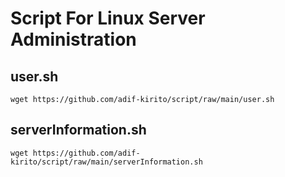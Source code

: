 <a name="readme-top"></a>
<!--
*** Author: adif-kirito
*** Date: 2/1/2024
-->

# Script For Linux Server Administration

<!-- ----------------------------------------------------- -->
## user.sh

```
wget https://github.com/adif-kirito/script/raw/main/user.sh
```

## serverInformation.sh

```
wget https://github.com/adif-kirito/script/raw/main/serverInformation.sh
```
